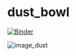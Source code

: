 # dust_bowl

[![Binder](http://mybinder.org/badge.svg)](https://beta.mybinder.org/v2/gh/reproducible-notebooks/dust_bowl/master)

![image_dust](http://www.pbs.org/kenburns/dustbowl/media/photos/s2571-lg.jpg)
